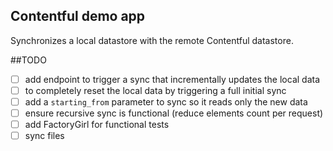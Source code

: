 ## Contentful demo app

Synchronizes a local datastore with the remote Contentful datastore.

##TODO
- [ ] add endpoint to trigger a sync that incrementally updates the local data
- [ ] to completely reset the local data by triggering a full initial sync
- [ ] add a `starting_from` parameter to sync so it reads only the new data
- [ ] ensure recursive sync is functional (reduce elements count per request)
- [ ] add FactoryGirl for functional tests
- [ ] sync files
